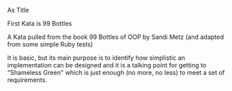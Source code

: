 As Title

First Kata is 99 Bottles   

A Kata pulled from the book 99 Bottles of OOP by Sandi Metz (and adapted from some simple Ruby tests)

It is basic, but its main purpose is to identify how simplistic an implementation can be designed and it is a talking point for getting to "Shameless Green" which is just enough (no more, no less) to meet a set of requirements. 


